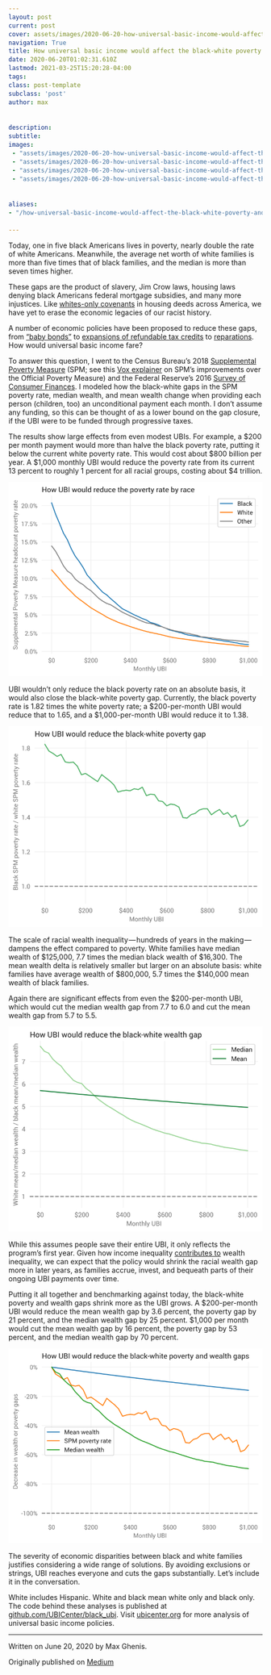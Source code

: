 ```yaml
---
layout: post
current: post
cover: assets/images/2020-06-20-how-universal-basic-income-would-affect-the-blackwhite-poverty-and-wealth-gaps-3.jpg 
navigation: True
title: How universal basic income would affect the black-white poverty and wealth gaps
date: 2020-06-20T01:02:31.610Z
lastmod: 2021-03-25T15:20:28-04:00
tags: 
class: post-template
subclass: 'post'
author: max


description: 
subtitle: 
images:
 - "assets/images/2020-06-20-how-universal-basic-income-would-affect-the-blackwhite-poverty-and-wealth-gaps-0.jpg"
 - "assets/images/2020-06-20-how-universal-basic-income-would-affect-the-blackwhite-poverty-and-wealth-gaps-1.jpg"
 - "assets/images/2020-06-20-how-universal-basic-income-would-affect-the-blackwhite-poverty-and-wealth-gaps-2.jpg"
 - "assets/images/2020-06-20-how-universal-basic-income-would-affect-the-blackwhite-poverty-and-wealth-gaps-3.jpg"


aliases:
- "/how-universal-basic-income-would-affect-the-black-white-poverty-and-wealth-gaps-452e2af1497b"

---
```


Today, one in five black Americans lives in poverty, nearly double the rate of white Americans. Meanwhile, the average net worth of white families is more than five times that of black families, and the median is more than seven times higher.

These gaps are the product of slavery, Jim Crow laws, housing laws denying black Americans federal mortgage subsidies, and many more injustices. Like [whites-only covenants](https://www.cnn.com/2020/02/15/us/racist-deeds-covenants/index.html) in housing deeds across America, we have yet to erase the economic legacies of our racist history.

A number of economic policies have been proposed to reduce these gaps, from [“baby bonds”](https://static1.squarespace.com/static/5743308460b5e922a25a6dc7/t/5c4339f67ba7fc4a9add58f9/1547909624486/Zewde-Baby-Bonds-WP-10-30-18.pdf) to [expansions of refundable tax credits](https://www.cbpp.org/research/federal-tax/working-families-tax-relief-act-would-raise-incomes-of-46-million-households) to [reparations](https://www.brookings.edu/blog/up-front/2020/06/15/black-reparations-and-the-racial-wealth-gap/). How would universal basic income fare?

To answer this question, I went to the Census Bureau’s 2018 [Supplemental Poverty Measure](https://www.census.gov/topics/income-poverty/supplemental-poverty-measure.html) (SPM; see this [Vox explainer](https://www.vox.com/2015/9/16/9337041/supplemental-poverty-measure) on SPM’s improvements over the Official Poverty Measure) and the Federal Reserve’s 2016 [Survey of Consumer Finances](https://www.federalreserve.gov/econres/scfindex.htm). I modeled how the black-white gaps in the SPM poverty rate, median wealth, and mean wealth change when providing each person (children, too) an unconditional payment each month. I don’t assume any funding, so this can be thought of as a lower bound on the gap closure, if the UBI were to be funded through progressive taxes.

The results show large effects from even modest UBIs. For example, a $200 per month payment would more than halve the black poverty rate, putting it below the current white poverty rate. This would cost about $800 billion per year. A $1,000 monthly UBI would reduce the poverty rate from its current 13 percent to roughly 1 percent for all racial groups, costing about $4 trillion.

![](assets/images/2020-06-20-how-universal-basic-income-would-affect-the-blackwhite-poverty-and-wealth-gaps-0.jpg#layoutTextWidth)

UBI wouldn’t only reduce the black poverty rate on an absolute basis, it would also close the black-white poverty gap. Currently, the black poverty rate is 1.82 times the white poverty rate; a $200-per-month UBI would reduce that to 1.65, and a $1,000-per-month UBI would reduce it to 1.38.

![](assets/images/2020-06-20-how-universal-basic-income-would-affect-the-blackwhite-poverty-and-wealth-gaps-1.jpg#layoutTextWidth)

The scale of racial wealth inequality — hundreds of years in the making — dampens the effect compared to poverty. White families have median wealth of $125,000, 7.7 times the median black wealth of $16,300. The mean wealth delta is relatively smaller but larger on an absolute basis: white families have average wealth of $800,000, 5.7 times the $140,000 mean wealth of black families.

Again there are significant effects from even the $200-per-month UBI, which would cut the median wealth gap from 7.7 to 6.0 and cut the mean wealth gap from 5.7 to 5.5.

![](assets/images/2020-06-20-how-universal-basic-income-would-affect-the-blackwhite-poverty-and-wealth-gaps-2.jpg#layoutTextWidth)

While this assumes people save their entire UBI, it only reflects the program’s first year. Given how income inequality [contributes to](https://www.bloomberg.com/news/articles/2019-03-21/how-income-inequality-feeds-the-racial-wealth-gap) wealth inequality, we can expect that the policy would shrink the racial wealth gap more in later years, as families accrue, invest, and bequeath parts of their ongoing UBI payments over time.

Putting it all together and benchmarking against today, the black-white poverty and wealth gaps shrink more as the UBI grows. A $200-per-month UBI would reduce the mean wealth gap by 3.6 percent, the poverty gap by 21 percent, and the median wealth gap by 25 percent. $1,000 per month would cut the mean wealth gap by 16 percent, the poverty gap by 53 percent, and the median wealth gap by 70 percent.

![](assets/images/2020-06-20-how-universal-basic-income-would-affect-the-blackwhite-poverty-and-wealth-gaps-3.jpg#layoutTextWidth)

The severity of economic disparities between black and white families justifies considering a wide range of solutions. By avoiding exclusions or strings, UBI reaches everyone and cuts the gaps substantially. Let’s include it in the conversation.

White includes Hispanic. White and black mean white only and black only. The code behind these analyses is published at [github.com/UBICenter/black_ubi](https://github.com/UBICenter/black_ubi). Visit [ubicenter.org](http://ubicenter.org) for more analysis of universal basic income policies.

* * *
Written on June 20, 2020 by Max Ghenis.

Originally published on [Medium](https://medium.com/@maxghenis/how-universal-basic-income-would-affect-the-black-white-poverty-and-wealth-gaps-452e2af1497b)
